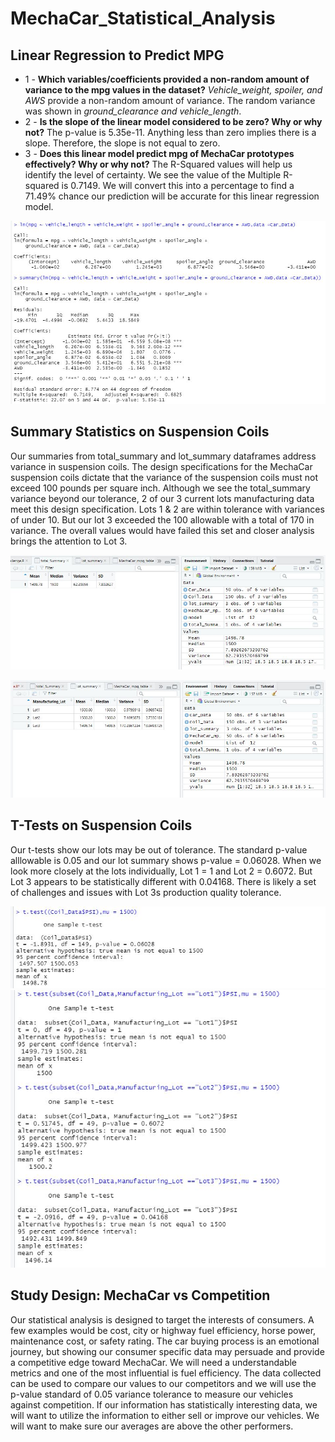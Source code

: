 # MechaCar_Statistical_Analysis

## Linear Regression to Predict MPG
- 1 - **Which variables/coefficients provided a non-random amount of variance to the mpg values in the dataset?**
_Vehicle_weight, spoiler, and AWS_ provide a non-random amount of variance. The random variance was shown in _ground_clearance and vehicle_length_.
- 2 - **Is the slope of the linear model considered to be zero? Why or why not?**
The p-value is 5.35e-11. Anything less than zero implies there is a slope. Therefore, the slope is not equal to zero. 
- 3 - **Does this linear model predict mpg of MechaCar prototypes effectively? Why or why not?**
The R-Squared values will help us identify the level of certainty. We see the value of the Multiple R-squared is 0.7149. We will convert this into a percentage to find a 71.49% chance our prediction will be accurate for this linear regression model. 

![Deliverable 1-Linear Regression](https://github.com/ScottyMacCVC/MechaCar_Statistical_Analysis/blob/main/Images/01-Linear%20Regression%20to%20Predict%20MPG.JPG)

## Summary Statistics on Suspension Coils
Our summaries from total_summary and lot_summary dataframes address variance in suspension coils. The design specifications for the MechaCar suspension coils dictate that the variance of the suspension coils must not exceed 100 pounds per square inch. Although we see the total_summary variance beyond our tolerance, 2 of our 3 current lots manufacturing data meet this design specification. Lots 1 & 2 are within tolerance with variances of under 10. But our lot 3 exceeded the 100 allowable with a total of 170 in variance. The overall values would have failed this set and closer analysis brings the attention to Lot 3. 

![Deliverable 2-Total Summary Table](https://github.com/ScottyMacCVC/MechaCar_Statistical_Analysis/blob/main/Images/02-Total%20Summary%20Table.JPG)

![Deliverable 2-Summary Statistics on Suspension Coils](https://github.com/ScottyMacCVC/MechaCar_Statistical_Analysis/blob/main/Images/02-Summary%20Statistics%20on%20Suspension%20Coils.JPG)

## T-Tests on Suspension Coils
Our t-tests show our lots may be out of tolerance. The standard p-value alllowable is 0.05 and our lot summary shows p-value = 0.06028. When we look more closely at the lots individually, Lot 1 = 1 and Lot 2 = 0.6072. But Lot 3 appears to be statistically different with 0.04168. There is likely a set of challenges and issues with Lot 3s production quality tolerance. 

![Deliverable 3-T-Tests on ALL Suspension Coils](https://github.com/ScottyMacCVC/MechaCar_Statistical_Analysis/blob/main/Images/03-T-Tests%20on%20ALL%20Suspension%20Coils.JPG)
![Deliverable 3-T-Tests on Suspension Coils](https://github.com/ScottyMacCVC/MechaCar_Statistical_Analysis/blob/main/Images/03-T-Tests%20on%20Suspension%20Coils.JPG)

## Study Design: MechaCar vs Competition

Our statistical analysis is designed to target the interests of consumers. A few examples would be cost, city or highway fuel efficiency, horse power, maintenance cost, or safety rating. The car buying process is an emotional journey, but showing our consumer specific data may persuade and provide a competitive edge toward MechaCar. We will need a understandable metrics and one of the most influential is fuel efficiency. The data collected can be used to compare our values to our competitors and we will use the p-value standard of 0.05 variance tolerance to measure our vehicles against competition. If our information has statistically interesting data, we will want to utilize the information to either sell or improve our vehicles. We will want to make sure our averages are above the other performers. 
